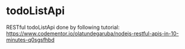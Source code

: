 # todoListApi
RESTful todoListApi done by following tutorial:  
https://www.codementor.io/olatundegaruba/nodejs-restful-apis-in-10-minutes-q0sgsfhbd
